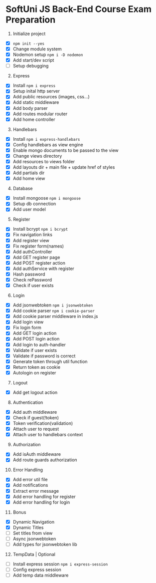 # SoftUni JS Back-End Course Exam Preparation

1. Initialize project

-   [x] `npm init --yes`
-   [x] Change module system
-   [x] Nodemon setup `npm i -D nodemon`
-   [x] Add start/dev script
-   [ ] Setup debugging

2. Express

-   [x] Install `npm i express`
-   [x] Setup inital http server
-   [x] Add public resources (images, css...)
-   [x] Add static middleware
-   [x] Add body parser
-   [x] Add routes modular router
-   [x] Add home controller

3. Handlebars

-   [x] Install `npm i express-handlebars`
-   [x] Config handlebars as view engine
-   [x] Enable mongo documents to be passed to the view
-   [x] Change views directory
-   [x] Add resources to views folder
-   [x] Add layouts dir + main file + update href of styles
-   [x] Add partials dir
-   [x] Add home view

4. Database

-   [x] Install mongoose `npm i mongoose`
-   [x] Setup db connection
-   [x] Add user model

5. Register

-   [x] Install bcrypt `npm i bcrypt`
-   [x] Fix navigation links
-   [x] Add register view
-   [x] Fix register form(names)
-   [x] Add authController
-   [x] Add GET register page
-   [x] Add POST register action
-   [x] Add authService with register
-   [x] Hash password
-   [x] Check rePassword
-   [x] Check if user exists

6. Login

-   [x] Add jsonwebtoken `npm i jsonwebtoken`
-   [x] Add cookie parser `npm i cookie-parser`
-   [x] Add cookie parser middleware in index.js
-   [x] Add login view
-   [x] Fix login form
-   [x] Add GET login action
-   [x] Add POST login action
-   [x] Add login to auth-handler
-   [x] Validate if user exists
-   [x] Validate if password is correct
-   [x] Generate token through util function
-   [x] Return token as cookie
-   [x] Autologin on register

7. Logout

-   [x] Add get logout action

8. Authentication

-   [x] Add auth middleware
-   [x] Check if guest(!token)
-   [x] Token verification(validation)
-   [x] Attach user to request
-   [x] Attach user to handlebars context

9.  Authorization

-   [x] Add isAuth middleware
-   [x] Add route guards authorization

10. Error Handling

-   [x] Add error util file
-   [x] Add notifications
-   [x] Extract error message
-   [x] Add error handling for register
-   [x] Add error handling for login

11. Bonus

-   [x] Dynamic Navigation
-   [x] Dynamic Titles
-   [ ] Set titles from view
-   [ ] Async jsonwebtoken
-   [ ] Add types for jsonwebtoken lib

12. TempData | Optional

-   [ ] Install express session `npm i express-session`
-   [ ] Config express session
-   [ ] Add temp data middleware
